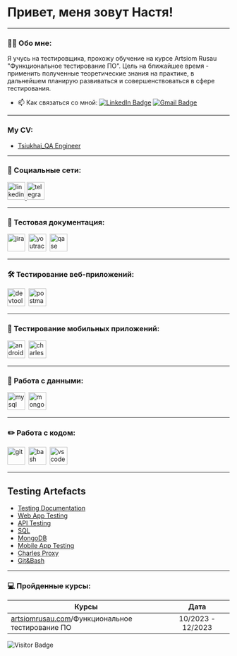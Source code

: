 # Привет, меня зовут Настя!

---

### 👨‍💻 Обо мне:

Я учусь на тестировщика, прохожу обучение на курсе Artsiom Rusau "Функциональное тестирование ПО". Цель на ближайшее время - применить полученные теоретические знания на практике, в дальнейшем планирую развиваться и совершенствоваться в сфере тестирования. 

- 📫 Как связаться со мной: [![LinkedIn Badge](https://img.shields.io/badge/-@anastasiyatsiukhai-blue?style=flat&logo=LinkedIn&logoColor=white)](https://www.linkedin.com/in/anastasiya-tsiukhai/) [![Gmail Badge](https://img.shields.io/badge/-Gmail-red?style=flat&logo=Gmail&logoColor=white)](mailto:tyuhai.nastya@gmail.com)

---

### My CV:

<p> 
 <ul>
<li>  <a href="https://docs.google.com/document/d/11MC0vSTTznaLU9lep0zF4twxk0Afo5Ll/edit#heading=h.ltclktkwdxm0">Tsiukhai_QA Engineer</a>  </li>
</ul>
</p>

---

### 🤝 Социальные сети:

  <div id="badges">
    <a href="https://www.linkedin.com/in/anastasiya-tsiukhai/" target="_blank">
      <img src="https://cdn-icons-png.flaticon.com/512/2504/2504799.png" width="40" height="40" alt="linkedin" />
    </a>
      <a href="https://t.me/nastya_tyuhai" target="_blank">
      <img src="https://cdn-icons-png.flaticon.com/512/2111/2111646.png" width="40" height="40" alt="telegram" />
    </a> 
  </div>

---

### 📁 Тестовая документация:

<div>
 <img src="https://cdn.jsdelivr.net/gh/devicons/devicon/icons/jira/jira-original.svg" title="jira" alt="jira" width="40" height="40"/>&nbsp
 <img src="https://upload.wikimedia.org/wikipedia/commons/thumb/8/8d/YouTrack_Icon.svg/1024px-YouTrack_Icon.svg.png?20200803082248" title="youtrack" alt="youtrack" width="40" height="40"/>&nbsp
 <img src="https://luna1.co/eb0187.png" title="qase" alt="qase" width="40" height="40"/>&nbsp
  </div>

---

### 🛠 Тестирование веб-приложений:

<div>
  <img src="https://d33wubrfki0l68.cloudfront.net/38b5c953a4667366685d55db55d057c86db1fc54/a0fdc/static/acae6b24d940347661ca901ea07f47c1/chrome-dev-logo-icon.png" title="devtools" alt="devtools" width="40" height="40"/>&nbsp
  <img src="https://seeklogo.com/images/P/postman-logo-0087CA0D15-seeklogo.com.png" title="postman" alt="postman" width="40" height="40"/>&nbsp
  </div>

---

### 📱 Тестирование мобильных приложений:

<div>
  <img src="https://cdn.jsdelivr.net/gh/devicons/devicon/icons/androidstudio/androidstudio-original.svg" title="android-studio" alt="android-studio" width="40" height="40"/>&nbsp
  <img src="https://cdn.icon-icons.com/icons2/3053/PNG/512/charles_proxy_macos_bigsur_icon_190302.png" title="charles-proxy" alt="charles-proxy" width="40" height="40"/>&nbsp
  </div>


---

### 💾 Работа с данными:

<div>
  <img src="https://cdn.jsdelivr.net/gh/devicons/devicon/icons/mysql/mysql-original.svg" title="mysql" alt="mysql" width="40" height="40"/>&nbsp
  <img src="https://cdn.jsdelivr.net/gh/devicons/devicon/icons/mongodb/mongodb-original.svg" title="mongodb" alt="mongodb" width="40" height="40"/>&nbsp
</div>

---

### ✏️ Работа с кодом:

<div>
  <img src="https://cdn.jsdelivr.net/gh/devicons/devicon/icons/git/git-original.svg" title="git" alt="git" width="40" height="40"/>&nbsp
  <img src="https://upload.wikimedia.org/wikipedia/commons/thumb/4/4b/Bash_Logo_Colored.svg/1024px-Bash_Logo_Colored.svg.png?20180723054350" title="bash" alt="bash" width="40" height="40"/>&nbsp
  <img src="https://cdn.jsdelivr.net/gh/devicons/devicon/icons/vscode/vscode-original.svg" title="vscode" alt="vscode" width="40" height="40"/>&nbsp
  
</div>

---

<h2>Testing Artefacts </h2>
<p> 
 <ul>
<li>  <a href="https://github.com/ntyuhai/Testing_documentation">Testing Documentation</a>  </li>
<li>  <a href="https://github.com/ntyuhai/Web_app_testing">Web App Testing</a>   </li>
<li> <a href="https://github.com/ntyuhai/Api_testing">API Testing</a>   </li>
<li>  <a href="https://github.com/ntyuhai/SQL">SQL</a>  </li>
<li>  <a href="https://github.com/ntyuhai/MongoDB">MongoDB</a>   </li>
<li> <a href="https://github.com/ntyuhai/Mobile_app_testing">Mobile App Testing</a>  </li>
<li> <a href="https://github.com/ntyuhai/Charles_proxy">Charles Proxy</a>  </li>
<li> <a href="https://github.com/ntyuhai/git_bash">Git&Bash</a> </li>
</ul>
</p>

---

### 💻 Пройденные курсы:

| Курсы                                                           | Дата              |
| ----------------------------------------------------------------| :---------------: |
| [artsiomrusau.com](https://artsiomrusau.com/)/Функциональное тестирование ПО                 | 10/2023 - 12/2023 |


![Visitor Badge](https://visitor-badge.laobi.icu/badge?page_id=ntyuhai)

